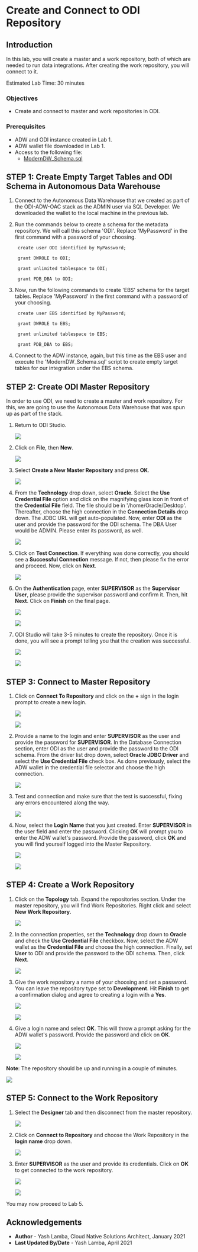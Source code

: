 # Create and Connect to ODI Repository

## Introduction

In this lab, you will create a master and a work repository, both of which are needed to run data integrations. After creating the work repository, you will connect to it. 

Estimated Lab Time: 30 minutes

### Objectives

- Create and connect to master and work repositories in ODI. 

### Prerequisites

- ADW and ODI instance created in Lab 1.
- ADW wallet file downloaded in Lab 1.
- Access to the following file: 
    - [ModernDW\_Schema.sql](https://objectstorage.us-ashburn-1.oraclecloud.com/p/zqaUA8691p3f_QwquDdNmlzVLy6cglVISPOmhfEd5k0qpHUemNDaaWC_XwLLSFw4/n/c4u03/b/data-management-library-files/o/modern-data-warehouse/ModernDW_Schema.sql)
    
## **STEP 1:** Create Empty Target Tables and ODI Schema in Autonomous Data Warehouse

1. Connect to the Autonomous Data Warehouse that we created as part of the ODI-ADW-OAC stack as the ADMIN user via SQL Developer. We downloaded the wallet to the local machine in the previous lab.

2. Run the commands below to create a schema for the metadata repository. We will call this schema 'ODI'. Replace 'MyPassword' in the first command with a password of your choosing.
    
        create user ODI identified by MyPassword;
    
        grant DWROLE to ODI;
    
        grant unlimited tablespace to ODI;
    
        grant PDB_DBA to ODI;   

3. Now, run the following commands to create 'EBS' schema for the target tables. Replace 'MyPassword' in the first command with a password of your choosing.

        create user EBS identified by MyPassword;
    
        grant DWROLE to EBS;
    
        grant unlimited tablespace to EBS;
    
        grant PDB_DBA to EBS;   
    
4. Connect to the ADW instance, again, but this time as the EBS user and execute the 'ModernDW\_Schema.sql' script to create empty target tables for our integration under the EBS schema. 
   
## **STEP 2:** Create ODI Master Repository

In order to use ODI, we need to create a master and work repository. For this, we are going to use the Autonomous Data Warehouse that was spun up as part of the stack.

1. Return to ODI Studio.

    ![](./images/4.1.png " ")
    
2. Click on **File**, then **New**.

    ![](./images/4.2.png " ")
    
3. Select **Create a New Master Repository** and press **OK**.

    ![](./images/4.3.png " ")
    
4. From the **Technology** drop down, select **Oracle**. Select the **Use Credential File** option and click on the magnifying glass icon in front of the **Credential File** field. The file should be in '/home/Oracle/Desktop'. Thereafter, choose the high connection in the **Connection Details** drop down. The JDBC URL will get auto-populated. Now, enter **ODI** as the user and provide the password for the ODI schema. The DBA User would be ADMIN. Please enter its password, as well.

    ![](./images/4.4.png " ")
    
5. Click on **Test Connection**. If everything was done correctly, you should see a **Successful Connection** message. If not, then please fix the error and proceed. Now, click on **Next**.

    ![](./images/4.5.png " ")
    
6. On the **Authentication** page, enter **SUPERVISOR** as the **Supervisor User**, please provide the supervisor password and confirm it. Then, hit **Next**. Click on **Finish** on the final page.

    ![](./images/4.6.png " ")
    
    ![](./images/4.7.png " ")
    
7. ODI Studio will take 3-5 minutes to create the repository. Once it is done, you will see a prompt telling you that the creation was successful.

    ![](./images/4.8.png " ")
    
    ![](./images/4.9.png " ")

## **STEP 3:** Connect to Master Repository

1. Click on **Connect To Repository** and click on the **+** sign in the login prompt to create a new login. 
    
    ![](./images/4.10.png " ")

    ![](./images/4.11.png " ")

2. Provide a name to the login and enter **SUPERVISOR** as the user and provide the password for **SUPERVISOR**. In the Database Connection section, enter ODI as the user and provide the password to the ODI schema. From the driver list drop down, select **Oracle JDBC Driver** and select the **Use Credential File** check box. As done previously, select the ADW wallet in the credential file selector and choose the high connection. 

    ![](./images/4.12.png " ")
    
3. Test and connection and make sure that the test is successful, fixing any errors encountered along the way.

    ![](./images/4.13.png " ")

4. Now, select the **Login Name** that you just created. Enter **SUPERVISOR** in the user field and enter the password. Clicking **OK** will prompt you to enter the ADW wallet's password. Provide the password, click **OK** and you will find yourself logged into the Master Repository.

    ![](./images/4.14.png " ")
    
    ![](./images/4.15.png " ")
    
## **STEP 4:** Create a Work Repository

1. Click on the **Topology** tab. Expand the repositories section. Under the master repository, you will find Work Repositories. Right click and select **New Work Repository**.

    ![](./images/4.16.png " ")

2. In the connection properties, set the **Technology** drop down to **Oracle** and check the **Use Credential File** checkbox. Now, select the ADW wallet as the **Credential File** and choose the high connection. Finally, set **User** to ODI and provide the password to the ODI schema. Then, click **Next**.

    ![](./images/4.17.png " ")

3. Give the work repository a name of your choosing and set a password. You can leave the repository type set to **Development**. Hit **Finish** to get a confirmation dialog and agree to creating a login with a **Yes**.

    ![](./images/4.18.png " ")
    
    ![](./images/4.19.png " ")

4. Give a login name and select **OK**. This will throw a prompt asking for the ADW wallet's password. Provide the password and click on **OK**.

    ![](./images/4.20.png " ")
    
    ![](./images/4.21.png " ")

**Note**: The repository should be up and running in a couple of minutes.

![](./images/4.22.png " ")

## **STEP 5:** Connect to the Work Repository

1. Select the **Designer** tab and then disconnect from the master repository.
    
    ![](./images/4.23.png " ")

2. Click on **Connect to Repository** and choose the Work Repository in the **login name** drop down.

    ![](./images/4.24.png " ")
    
3. Enter **SUPERVISOR** as the user and provide its credentials. Click on **OK** to get connected to the work repository.

    ![](./images/4.25.png " ")

    ![](./images/4.26.png " ")

You may now proceed to Lab 5.

## Acknowledgements
- **Author** - Yash Lamba, Cloud Native Solutions Architect, January 2021
- **Last Updated By/Date** - Yash Lamba, April 2021
